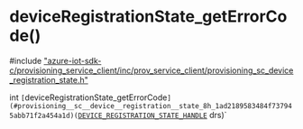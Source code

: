 # deviceRegistrationState_getErrorCode()

\#include ["azure-iot-sdk-c/provisioning_service_client/inc/prov_service_client/provisioning_sc_device_registration_state.h"](../iot-c-ref-provisioning-sc-device-registration-state-h.md)  

int `[`deviceRegistrationState_getErrorCode`](#provisioning__sc__device__registration__state_8h_1ad2189583484f737945abb71f2a454a1d)(`[`DEVICE_REGISTRATION_STATE_HANDLE`](#provisioning__sc__device__registration__state_8h_1a52841b38d699231f85846525109d2804) drs)`


